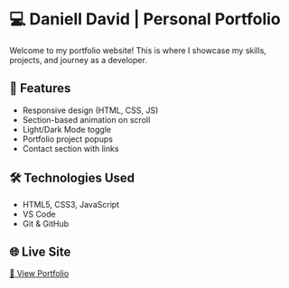 # 💻 Daniell David | Personal Portfolio

Welcome to my portfolio website! This is where I showcase my skills, projects, and journey as a developer.

## 🚀 Features

- Responsive design (HTML, CSS, JS)
- Section-based animation on scroll
- Light/Dark Mode toggle
- Portfolio project popups
- Contact section with links

## 🛠️ Technologies Used

- HTML5, CSS3, JavaScript
- VS Code
- Git & GitHub

## 🌐 Live Site

[🔗 View Portfolio](https://danielldavid123.github.io/Portfolio/)
